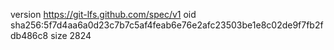version https://git-lfs.github.com/spec/v1
oid sha256:5f7d4aa6a0d23c7b7c5af4feab6e76e2afc23503be1e8c02de9f7fb2fdb486c8
size 2824
